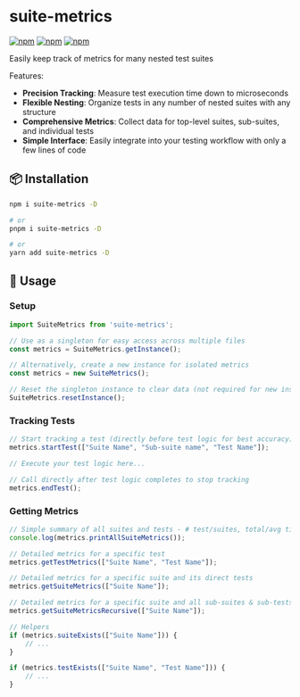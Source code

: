# suite-metrics

[![npm](https://img.shields.io/npm/v/suite-metrics)](https://www.npmjs.com/package/suite-metrics)
[![npm](https://img.shields.io/npm/dt/suite-metrics)](https://www.npmjs.com/package/suite-metrics)
[![npm](https://img.shields.io/npm/l/suite-metrics)](https://www.npmjs.com/package/suite-metrics)

Easily keep track of metrics for many nested test suites

Features:
- **Precision Tracking**: Measure test execution time down to microseconds
- **Flexible Nesting**: Organize tests in any number of nested suites with any structure
- **Comprehensive Metrics**: Collect data for top-level suites, sub-suites, and individual tests
- **Simple Interface**: Easily integrate into your testing workflow with only a few lines of code

[comment]: <> (**Concurrency Support**: Allows for tracking of multiple concurrent tests)

## 📦 Installation

```bash
npm i suite-metrics -D

# or
pnpm i suite-metrics -D

# or
yarn add suite-metrics -D
```

## 🚀 Usage

### Setup

```typescript
import SuiteMetrics from 'suite-metrics';

// Use as a singleton for easy access across multiple files
const metrics = SuiteMetrics.getInstance();

// Alternatively, create a new instance for isolated metrics
const metrics = new SuiteMetrics();

// Reset the singleton instance to clear data (not required for new instances)
SuiteMetrics.resetInstance();
```

### Tracking Tests

```typescript
// Start tracking a test (directly before test logic for best accuracy)
metrics.startTest(["Suite Name", "Sub-suite name", "Test Name"]);

// Execute your test logic here...

// Call directly after test logic completes to stop tracking
metrics.endTest();
```

### Getting Metrics

```typescript
// Simple summary of all suites and tests - # test/suites, total/avg time
console.log(metrics.printAllSuiteMetrics());

// Detailed metrics for a specific test
metrics.getTestMetrics(["Suite Name", "Test Name"]);

// Detailed metrics for a specific suite and its direct tests
metrics.getSuiteMetrics(["Suite Name"]);

// Detailed metrics for a specific suite and all sub-suites & sub-tests
metrics.getSuiteMetricsRecursive(["Suite Name"]);

// Helpers
if (metrics.suiteExists(["Suite Name"])) {
    // ...
}

if (metrics.testExists(["Suite Name", "Test Name"])) {
    // ...
}
```
